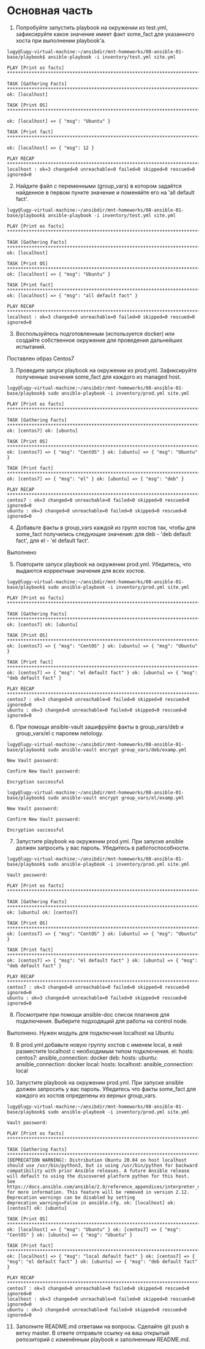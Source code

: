 # Основная часть
1. Попробуйте запустить playbook на окружении из test.yml, зафиксируйте какое значение имеет факт some_fact для указанного хоста при выполнении playbook'a.
```
lugy@lugy-virtual-machine:~/ansibdir/mnt-homeworks/08-ansible-01-base/playbook$ ansible-playbook -i inventory/test.yml site.yml

PLAY [Print os facts] ***************************************************************************************************************************************************************

TASK [Gathering Facts] ************************************************************************************************************************************************************** 
ok: [localhost]

TASK [Print OS] ********************************************************************************************************************************************************************* 

ok: [localhost] => { "msg": "Ubuntu" }

TASK [Print fact] ******************************************************************************************************************************************************************* 

ok: [localhost] => { "msg": 12 }

PLAY RECAP ************************************************************************************************************************************************************************** 
localhost : ok=3 changed=0 unreachable=0 failed=0 skipped=0 rescued=0 ignored=0
```
2. Найдите файл с переменными (group_vars) в котором задаётся найденное в первом пункте значение и поменяйте его на 'all default fact'.
```
lugy@lugy-virtual-machine:~/ansibdir/mnt-homeworks/08-ansible-01-base/playbook$ ansible-playbook -i inventory/test.yml site.yml

PLAY [Print os facts] ***************************************************************************************************************************************************************

TASK [Gathering Facts] ************************************************************************************************************************************************************** 
ok: [localhost]

TASK [Print OS] ********************************************************************************************************************************************************************* 
ok: [localhost] => { "msg": "Ubuntu" }

TASK [Print fact] ******************************************************************************************************************************************************************* 
ok: [localhost] => { "msg": "all default fact" }

PLAY RECAP ************************************************************************************************************************************************************************** 
localhost : ok=3 changed=0 unreachable=0 failed=0 skipped=0 rescued=0 ignored=0
```
3. Воспользуйтесь подготовленным (используется docker) или создайте собственное окружение для проведения дальнейших испытаний.

Поставлен образ Centos7

3. Проведите запуск playbook на окружении из prod.yml. Зафиксируйте полученные значения some_fact для каждого из managed host.
```
lugy@lugy-virtual-machine:~/ansibdir/mnt-homeworks/08-ansible-01-base/playbook$ sudo ansible-playbook -i inventory/prod.yml site.yml

PLAY [Print os facts] **************************************************************************************************************************

TASK [Gathering Facts] ************************************************************************************************************************* 
ok: [centos7] ok: [ubuntu]

TASK [Print OS] ******************************************************************************************************************************** 
ok: [centos7] => { "msg": "CentOS" } ok: [ubuntu] => { "msg": "Ubuntu" }

TASK [Print fact] ****************************************************************************************************************************** 
ok: [centos7] => { "msg": "el" } ok: [ubuntu] => { "msg": "deb" }

PLAY RECAP ************************************************************************************************************************************* 
centos7 : ok=3 changed=0 unreachable=0 failed=0 skipped=0 rescued=0 ignored=0
ubuntu : ok=3 changed=0 unreachable=0 failed=0 skipped=0 rescued=0 ignored=0
```
4. Добавьте факты в group_vars каждой из групп хостов так, чтобы для some_fact получились следующие значения: для deb - 'deb default fact', для el - 'el default fact'.

Выполнено

5. Повторите запуск playbook на окружении prod.yml. Убедитесь, что выдаются корректные значения для всех хостов.
```
lugy@lugy-virtual-machine:~/ansibdir/mnt-homeworks/08-ansible-01-base/playbook$ sudo ansible-playbook -i inventory/prod.yml site.yml

PLAY [Print os facts] **************************************************************************************************************************

TASK [Gathering Facts] ************************************************************************************************************************* 
ok: [centos7] ok: [ubuntu]

TASK [Print OS] ******************************************************************************************************************************** 
ok: [centos7] => { "msg": "CentOS" } ok: [ubuntu] => { "msg": "Ubuntu" }

TASK [Print fact] ****************************************************************************************************************************** 
ok: [centos7] => { "msg": "el default fact" } ok: [ubuntu] => { "msg": "deb default fact" }

PLAY RECAP ************************************************************************************************************************************* 
centos7 : ok=3 changed=0 unreachable=0 failed=0 skipped=0 rescued=0 ignored=0
ubuntu : ok=3 changed=0 unreachable=0 failed=0 skipped=0 rescued=0 ignored=0
```
6. При помощи ansible-vault зашифруйте факты в group_vars/deb и group_vars/el с паролем netology.
```
lugy@lugy-virtual-machine:~/ansibdir/mnt-homeworks/08-ansible-01-base/playbook$ sudo ansible-vault encrypt group_vars/deb/examp.yml

New Vault password:

Confirm New Vault password:

Encryption successful

lugy@lugy-virtual-machine:~/ansibdir/mnt-homeworks/08-ansible-01-base/playbook$ sudo ansible-vault encrypt group_vars/el/examp.yml

New Vault password:

Confirm New Vault password:

Encryption successful
```

7. Запустите playbook на окружении prod.yml. При запуске ansible должен запросить у вас пароль. Убедитесь в работоспособности.
```
lugy@lugy-virtual-machine:~/ansibdir/mnt-homeworks/08-ansible-01-base/playbook$ sudo ansible-playbook -i inventory/prod.yml site.yml

Vault password:

PLAY [Print os facts] **************************************************************************************************************************

TASK [Gathering Facts] ************************************************************************************************************************* 
ok: [ubuntu] ok: [centos7]

TASK [Print OS] ******************************************************************************************************************************** 
ok: [centos7] => { "msg": "CentOS" } ok: [ubuntu] => { "msg": "Ubuntu" }

TASK [Print fact] ****************************************************************************************************************************** 
ok: [centos7] => { "msg": "el default fact" } ok: [ubuntu] => { "msg": "deb default fact" }

PLAY RECAP ************************************************************************************************************************************* 
centos7 : ok=3 changed=0 unreachable=0 failed=0 skipped=0 rescued=0 ignored=0
ubuntu : ok=3 changed=0 unreachable=0 failed=0 skipped=0 rescued=0 ignored=0
```
8. Посмотрите при помощи ansible-doc список плагинов для подключения. Выберите подходящий для работы на control node.

Выполнено. Нужен модуль для подключния localhost на Ubuntu

9. В prod.yml добавьте новую группу хостов с именем local, в ней разместите localhost с необходимым типом подключения.
el: hosts: centos7: ansible_connection: docker deb: hosts: ubuntu: ansible_connection: docker local: hosts: localhost: ansible_connection: local

10. Запустите playbook на окружении prod.yml. При запуске ansible должен запросить у вас пароль. Убедитесь что факты some_fact для каждого из хостов определены из верных group_vars.
```
lugy@lugy-virtual-machine:~/ansibdir/mnt-homeworks/08-ansible-01-base/playbook$ sudo ansible-playbook -i inventory/prod.yml site.yml

Vault password:

PLAY [Print os facts] **************************************************************************************************************************

TASK [Gathering Facts] ************************************************************************************************************************* 
[DEPRECATION WARNING]: Distribution Ubuntu 20.04 on host localhost should use /usr/bin/python3, but is using /usr/bin/python for backward compatibility with prior Ansible releases. A future Ansible release will default to using the discovered platform python for this host. See https://docs.ansible.com/ansible/2.9/reference_appendices/interpreter_discovery.html for more information. This feature will be removed in version 2.12. Deprecation warnings can be disabled by setting deprecation_warnings=False in ansible.cfg. ok: [localhost] ok: [centos7] ok: [ubuntu]

TASK [Print OS] ******************************************************************************************************************************** 
ok: [localhost] => { "msg": "Ubuntu" } ok: [centos7] => { "msg": "CentOS" } ok: [ubuntu] => { "msg": "Ubuntu" }

TASK [Print fact] ****************************************************************************************************************************** 
ok: [localhost] => { "msg": "local default fact" } ok: [centos7] => { "msg": "el default fact" } ok: [ubuntu] => { "msg": "deb default fact" }

PLAY RECAP ************************************************************************************************************************************* 
centos7 : ok=3 changed=0 unreachable=0 failed=0 skipped=0 rescued=0 ignored=0
localhost : ok=3 changed=0 unreachable=0 failed=0 skipped=0 rescued=0 ignored=0
ubuntu : ok=3 changed=0 unreachable=0 failed=0 skipped=0 rescued=0 ignored=0
```
11. Заполните README.md ответами на вопросы. Сделайте git push в ветку master. В ответе отправьте ссылку на ваш открытый репозиторий с изменённым playbook и заполненным README.md.
